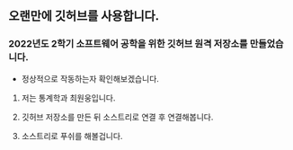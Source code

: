 ## 오랜만에 깃허브를 사용합니다.
### 2022년도 2학기 소프트웨어 공학을 위한 깃허브 원격 저장소를 만들었습니다.
+ 정상적으로 작동하는자 확인해보겠습니다.
1. 저는 통계학과 최원웅입니다.
2. 깃허브 저장소를 만든 뒤 소스트리로 연결 후 연결해봅니다.

3. 소스트리로 푸쉬를 해볼겁니다.